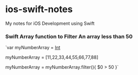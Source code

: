 # ios-swift-notes
My notes for iOS Development using Swift


### Swift Array function to Filter An array less than 50

`var myNumberArray = [Int]()

myNumberArray = [11,22,33,44,55,66,77,88]

myNumberArray = myNumberArray.filter(){
    $0 > 50
}`
